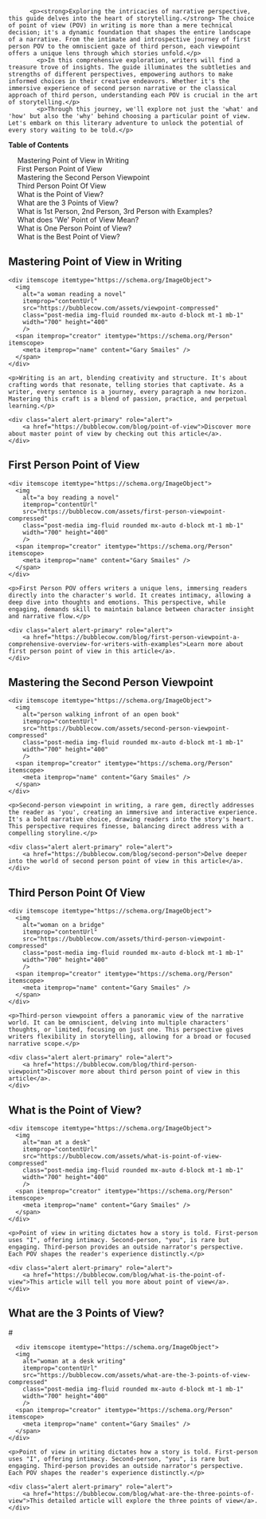 <div data-spy="scroll" data-target="#toc" data-offset="0">

          <p><strong>Exploring the intricacies of narrative perspective, this guide delves into the heart of storytelling.</strong> The choice of point of view (POV) in writing is more than a mere technical decision; it's a dynamic foundation that shapes the entire landscape of a narrative. From the intimate and introspective journey of first person POV to the omniscient gaze of third person, each viewpoint offers a unique lens through which stories unfold.</p>
            <p>In this comprehensive exploration, writers will find a treasure trove of insights. The guide illuminates the subtleties and strengths of different perspectives, empowering authors to make informed choices in their creative endeavors. Whether it's the immersive experience of second person narrative or the classical approach of third person, understanding each POV is crucial in the art of storytelling.</p>
            <p>Through this journey, we'll explore not just the 'what' and 'how' but also the 'why' behind choosing a particular point of view. Let's embark on this literary adventure to unlock the potential of every story waiting to be told.</p>

<div class="toc card bg-light" id="toc">
 <p class="card-header"><strong>Table of Contents</strong></p>
  <div class="card-body">
    <ul>
      <li><a href="#mastering-point-of-view">Mastering Point of View in Writing</a></li>
      <li><a href="#first-person-point-of-view">First Person Point of View</a></li>
      <li><a href="#second-person-viewpoint">Mastering the Second Person Viewpoint</a></li>
      <li><a href="#third-person-point-of-view">Third Person Point Of View</a></li>
      <li><a href="#what-is-point-of-view">What is the Point of View?</a></li>
      <li><a href="#three-points-of-view">What are the 3 Points of View?</a></li>
      <li><a href="#first-second-third-person-examples">What is 1st Person, 2nd Person, 3rd Person with Examples?</a></li>
      <li><a href="#we-point-of-view">What does 'We' Point of View Mean?</a></li>
      <li><a href="#one-person-point-of-view">What is One Person Point of View?</a></li>
      <li><a href="#best-point-of-view">What is the Best Point of View?</a></li>
    </ul>
  </div>
</div>

<h2 id="mastering-point-of-view">Mastering Point of View in Writing</h2>

    <div itemscope itemtype="https://schema.org/ImageObject">
      <img 
        alt="a woman reading a novel" 
        itemprop="contentUrl" 
        src="https://bubblecow.com/assets/viewpoint-compressed" 
        class="post-media img-fluid rounded mx-auto d-block mt-1 mb-1" 
        width="700" height="400"
        />
      <span itemprop="creator" itemtype="https://schema.org/Person" itemscope>
        <meta itemprop="name" content="Gary Smailes" />
      </span>
    </div>

    <p>Writing is an art, blending creativity and structure. It's about crafting words that resonate, telling stories that captivate. As a writer, every sentence is a journey, every paragraph a new horizon. Mastering this craft is a blend of passion, practice, and perpetual learning.</p>

    <div class="alert alert-primary" role="alert">
        <a href="https://bubblecow.com/blog/point-of-view">Discover more about master point of view by checking out this article</a>.
    </div>

<h2 id="first-person-point-of-view">First Person Point of View</h2>

    <div itemscope itemtype="https://schema.org/ImageObject">
      <img 
        alt="a boy reading a novel" 
        itemprop="contentUrl" 
        src="https://bubblecow.com/assets/first-person-viewpoint-compressed" 
        class="post-media img-fluid rounded mx-auto d-block mt-1 mb-1" 
        width="700" height="400"
        />
      <span itemprop="creator" itemtype="https://schema.org/Person" itemscope>
        <meta itemprop="name" content="Gary Smailes" />
      </span>
    </div>

    <p>First Person POV offers writers a unique lens, immersing readers directly into the character's world. It creates intimacy, allowing a deep dive into thoughts and emotions. This perspective, while engaging, demands skill to maintain balance between character insight and narrative flow.</p>

    <div class="alert alert-primary" role="alert">
        <a href="https://bubblecow.com/blog/first-person-viewpoint-a-comprehensive-overview-for-writers-with-examples">Learn more about first person point of view in this article</a>.
    </div>

<h2 id="second-person-viewpoint">Mastering the Second Person Viewpoint</h2>

    <div itemscope itemtype="https://schema.org/ImageObject">
      <img 
        alt="person walking infront of an open book" 
        itemprop="contentUrl" 
        src="https://bubblecow.com/assets/second-person-viewpoint-compressed" 
        class="post-media img-fluid rounded mx-auto d-block mt-1 mb-1" 
        width="700" height="400"
        />
      <span itemprop="creator" itemtype="https://schema.org/Person" itemscope>
        <meta itemprop="name" content="Gary Smailes" />
      </span>
    </div>

    <p>Second-person viewpoint in writing, a rare gem, directly addresses the reader as 'you', creating an immersive and interactive experience. It's a bold narrative choice, drawing readers into the story's heart. This perspective requires finesse, balancing direct address with a compelling storyline.</p>

    <div class="alert alert-primary" role="alert">
        <a href="https://bubblecow.com/blog/second-person">Delve deeper into the world of second person point of view in this article</a>.
    </div>

<h2 id="third-person-point-of-view">Third Person Point Of View</h2>

    <div itemscope itemtype="https://schema.org/ImageObject">
      <img 
        alt="woman on a bridge" 
        itemprop="contentUrl" 
        src="https://bubblecow.com/assets/third-person-viewpoint-compressed" 
        class="post-media img-fluid rounded mx-auto d-block mt-1 mb-1" 
        width="700" height="400"
        />
      <span itemprop="creator" itemtype="https://schema.org/Person" itemscope>
        <meta itemprop="name" content="Gary Smailes" />
      </span>
    </div>

    <p>Third-person viewpoint offers a panoramic view of the narrative world. It can be omniscient, delving into multiple characters' thoughts, or limited, focusing on just one. This perspective gives writers flexibility in storytelling, allowing for a broad or focused narrative scope.</p>

    <div class="alert alert-primary" role="alert">
        <a href="https://bubblecow.com/blog/third-person-viewpoint">Discover more about third person point of view in this article</a>.
    </div>

<h2 id="what-is-point-of-view">What is the Point of View?</h2>

    <div itemscope itemtype="https://schema.org/ImageObject">
      <img 
        alt="man at a desk" 
        itemprop="contentUrl" 
        src="https://bubblecow.com/assets/what-is-point-of-view-compressed" 
        class="post-media img-fluid rounded mx-auto d-block mt-1 mb-1" 
        width="700" height="400"
        />
      <span itemprop="creator" itemtype="https://schema.org/Person" itemscope>
        <meta itemprop="name" content="Gary Smailes" />
      </span>
    </div>

    <p>Point of view in writing dictates how a story is told. First-person uses "I", offering intimacy. Second-person, "you", is rare but engaging. Third-person provides an outside narrator's perspective. Each POV shapes the reader's experience distinctly.</p>

    <div class="alert alert-primary" role="alert">
        <a href="https://bubblecow.com/blog/what-is-the-point-of-view">This article will tell you more about point of view</a>.
    </div>


  <h2 id="three-points-of-view">What are the 3 Points of View?</h2>#

      <div itemscope itemtype="https://schema.org/ImageObject">
      <img 
        alt="woman at a desk writing" 
        itemprop="contentUrl" 
        src="https://bubblecow.com/assets/what-are-the-3-points-of-view-compressed" 
        class="post-media img-fluid rounded mx-auto d-block mt-1 mb-1" 
        width="700" height="400"
        />
      <span itemprop="creator" itemtype="https://schema.org/Person" itemscope>
        <meta itemprop="name" content="Gary Smailes" />
      </span>
    </div>

    <p>Point of view in writing dictates how a story is told. First-person uses "I", offering intimacy. Second-person, "you", is rare but engaging. Third-person provides an outside narrator's perspective. Each POV shapes the reader's experience distinctly.</p>

    <div class="alert alert-primary" role="alert">
        <a href="https://bubblecow.com/blog/what-are-the-three-points-of-view">This detailed article will explore the three points of view</a>.
    </div>


</div>